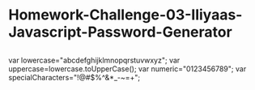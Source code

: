 # Homework-Challenge-03-Iliyaas-Javascript-Password-Generator

## 
var lowercase="abcdefghijklmnopqrstuvwxyz";
var uppercase=lowercase.toUpperCase();
var numeric="0123456789";
var specialCharacters="!@#$%^&*_-~=+";